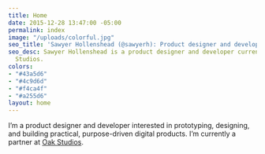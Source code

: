 ```yaml
---
title: Home
date: 2015-12-28 13:47:00 -05:00
permalink: index
image: "/uploads/colorful.jpg"
seo_title: 'Sawyer Hollenshead (@sawyerh): Product designer and developer'
seo_desc: Sawyer Hollenshead is a product designer and developer currently at Oak
  Studios.
colors:
- "#43a5d6"
- "#4c9d6d"
- "#f4ca4f"
- "#a255d6"
layout: home
---
```


I’m a product designer and developer interested in prototyping, designing, and building practical, purpose-driven digital products. I’m currently a partner at [Oak Studios](http://oak.is).